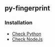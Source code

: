 ## py-fingerprint

### Installation

-   [Check Python](https://docs.python.org/)
-   [Check NodeJs](https://nodejs.org/en)

